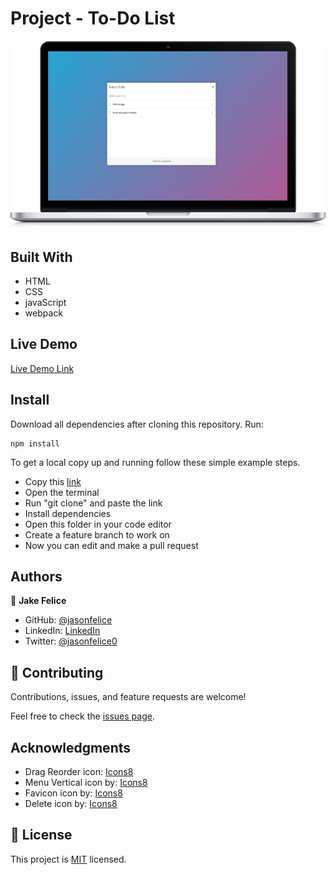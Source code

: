# Project - To-Do List

<p align="center"><img src="./src/assets/preview/preview.png"></p>

## Built With

- HTML
- CSS
- javaScript
- webpack

## Live Demo
[Live Demo Link](https://jasonfelice.github.io/To-Do-list)

## Install

Download all dependencies after cloning this repository. Run:
```
npm install
```

To get a local copy up and running follow these simple example steps.
- Copy this [link](https://github.com/jasonfelice/To-Do-list)
- Open the terminal
- Run "git clone" and paste the link
- Install dependencies 
- Open this folder in your code editor
- Create a feature branch to work on
- Now you can edit and make a pull request

## Authors

👤 **Jake Felice**

- GitHub: [@jasonfelice](https://github.com/jasonfelice)
- LinkedIn: [LinkedIn](https://www.linkedin.com/in/jake-felice/)
- Twitter: [@jasonfelice0](https://twitter.com/jasonfelice0)

## 🤝 Contributing

Contributions, issues, and feature requests are welcome!

Feel free to check the [issues page](../../issues/).

## Acknowledgments
- Drag Reorder icon: [Icons8](https://icons8.com/icon/99436/drag-reorder/)
- Menu Vertical icon by: [Icons8](https://icons8.com/icon/98963/menu-vertical/)
- Favicon icon by: [Icons8](https://icons8.com/icon/4528/to-do/)
- Delete icon by: [Icons8](https://icons8.com/icon/99961/delete/)

## 📝 License

This project is [MIT](./MIT.md) licensed.
